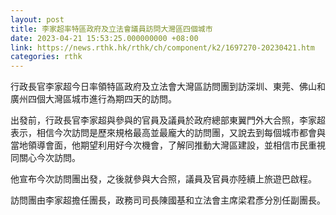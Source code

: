 ```yaml
---
layout: post
title: 李家超率特區政府及立法會議員訪問大灣區四個城市
date: 2023-04-21 15:53:25.000000000 +08:00
link: https://news.rthk.hk/rthk/ch/component/k2/1697270-20230421.htm
categories: rthk
---
```


行政長官李家超今日率領特區政府及立法會大灣區訪問團到訪深圳、東莞、佛山和廣州四個大灣區城市進行為期四天的訪問。

出發前，行政長官李家超與參與的官員及議員於政府總部東翼門外大合照，李家超表示，相信今次訪問是歷來規格最高並最龐大的訪問團，又說去到每個城巿都會與當地領導會面，他期望利用好今次機會，了解同推動大灣區建設，並相信巿民重視同關心今次訪問。

他宣布今次訪問團出發，之後就參與大合照，議員及官員亦陸續上旅遊巴啟程。

訪問團由李家超擔任團長，政務司司長陳國基和立法會主席梁君彥分別任副團長。
